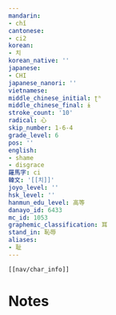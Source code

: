 ```yaml
---
mandarin:
- chǐ
cantonese:
- ci2
korean:
- 치
korean_native: ''
japanese:
- CHI
japanese_nanori: ''
vietnamese:
middle_chinese_initial: ʈʰ
middle_chinese_final: ɨ
stroke_count: '10'
radical: 心
skip_number: 1-6-4
grade_level: 6
pos: ''
english:
- shame
- disgrace
羅馬字: ci
韓文: '[[치]]'
joyo_level: ''
hsk_level: ''
hanmun_edu_level: 高等
danayo_id: 6433
mc_id: 1053
graphemic_classification: 耳
stand_in: 恥辱
aliases:
- 耻
---
```

```meta-bind-embed
[[nav/char_info]]
```

# Notes
